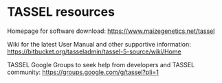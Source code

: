 # TASSEL resources

Homepage for software download: https://www.maizegenetics.net/tassel

Wiki for the latest User Manual and other supportive information: https://bitbucket.org/tasseladmin/tassel-5-source/wiki/Home

TASSEL Google Groups to seek help from developers and TASSEL community: https://groups.google.com/g/tassel?pli=1
